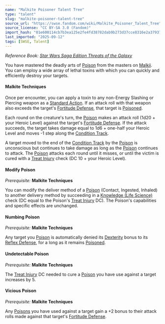 ```yaml
---
name: "Malkite Poisoner Talent Tree"
type: "talent"
slug: "malkite-poisoner-talent-tree"
source_url: "https://swse.fandom.com/wiki/Malkite_Poisoner_Talent_Tree"
source_license: "CC BY-SA 3.0 (Fandom)"
import_hash: "01e600114cb7b3ea125e2fe4fd38782dab9b273d37cce8316e2a37937157d63e"
last_imported: "2025-09-12"
tags: [SWSE, Talent]
---
```

*Reference Book: [Star Wars Saga Edition Threats of the Galaxy](https://swse.fandom.com/wiki/Star_Wars_Saga_Edition_Threats_of_the_Galaxy)*

You have mastered the deadly arts of [Poison](https://swse.fandom.com/wiki/Poison) from the masters on [Malkii](https://swse.fandom.com/wiki/Malkii). You can employ a wide array of lethal toxins with which you can quickly and efficiently destroy your targets.

#### **Malkite Techniques**
Once per encounter, you can apply a toxin to any non-Energy Slashing or Piercing weapon as a [Standard Action](https://swse.fandom.com/wiki/Standard_Action). If an attack roll with that weapon also exceeds the target's [Fortitude Defense](https://swse.fandom.com/wiki/Fortitude_Defense), that target is [Poisoned](https://swse.fandom.com/wiki/Poisoned).

Each round on the creature's turn, the [Poison](https://swse.fandom.com/wiki/Poison) makes an attack roll (1d20 + your Heroic Level) against the target's [Fortitude Defense](https://swse.fandom.com/wiki/Fortitude_Defense). If the attack succeeds, the target takes damage equal to 1d6 + one-half your Heroic Level and moves -1 step along the [Condition Track](https://swse.fandom.com/wiki/Condition_Track).

A target moved to the end of the [Condition Track](https://swse.fandom.com/wiki/Condition_Track) by the [Poison](https://swse.fandom.com/wiki/Poison) is unconscious but continues to take damage as long as the [Poison](https://swse.fandom.com/wiki/Poison) continues to attack. The [Poison](https://swse.fandom.com/wiki/Poison) attacks each round until it misses, or until the victim is cured with a [Treat Injury](https://swse.fandom.com/wiki/Treat_Injury) check (DC 10 + your Heroic Level).

#### **Modify Poison**
*Prerequisite:* **Malkite Techniques**

You can modify the deliver method of a [Poison](https://swse.fandom.com/wiki/Poison) (Contact, Ingested, Inhaled) to another delivery method by succeeding in a [Knowledge (Life Science)](https://swse.fandom.com/wiki/Knowledge_(Life_Science)) check (DC equal to the Poison's [Treat Injury](https://swse.fandom.com/wiki/Treat_Injury) DC). The Poison's capabilities and specific effects are unchanged.

#### **Numbing Poison**
*Prerequisite:* **Malkite Techniques**

Any target you [Poison](https://swse.fandom.com/wiki/Poison) is automatically denied its [Dexterity](https://swse.fandom.com/wiki/Dexterity) bonus to its [Reflex Defense](https://swse.fandom.com/wiki/Reflex_Defense), for a long as it remains [Poisoned](https://swse.fandom.com/wiki/Poisoned).

#### **Undetectable Poison**
*Prerequisite:* **Malkite Techniques**

The [Treat Injury](https://swse.fandom.com/wiki/Treat_Injury) DC needed to cure a [Poison](https://swse.fandom.com/wiki/Poison) you have use against a target increases by 5.

#### **Vicious Poison**
*Prerequisite:* **Malkite Techniques**

Any [Poisons](https://swse.fandom.com/wiki/Poisons) you have used against a target gain a +2 bonus to their attack rolls made against that target's [Fortitude Defense](https://swse.fandom.com/wiki/Fortitude_Defense).